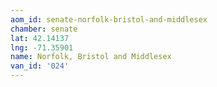 ```yaml
---
aom_id: senate-norfolk-bristol-and-middlesex
chamber: senate
lat: 42.14137
lng: -71.35901
name: Norfolk, Bristol and Middlesex
van_id: '024'
---
```

